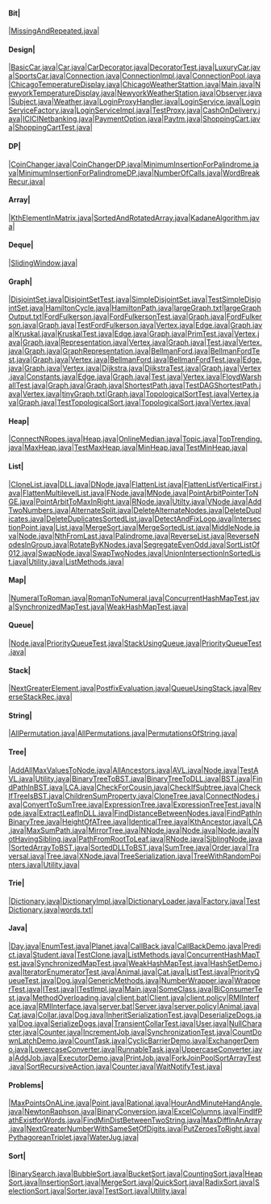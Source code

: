 
#### Bit| 
|[MissingAndRepeated.java](src/com/example/bit/MissingAndRepeated.java)|

#### Design| 
|[BasicCar.java](src/com/example/design/decorator/BasicCar.java)|[Car.java](src/com/example/design/decorator/Car.java)|[CarDecorator.java](src/com/example/design/decorator/CarDecorator.java)|[DecoratorTest.java](src/com/example/design/decorator/DecoratorTest.java)|[LuxuryCar.java](src/com/example/design/decorator/LuxuryCar.java)|[SportsCar.java](src/com/example/design/decorator/SportsCar.java)|[Connection.java](src/com/example/design/objectpool/Connection.java)|[ConnectionImpl.java](src/com/example/design/objectpool/ConnectionImpl.java)|[ConnectionPool.java](src/com/example/design/objectpool/ConnectionPool.java)|[ChicagoTemperatureDisplay.java](src/com/example/design/observer/ChicagoTemperatureDisplay.java)|[ChicagoWeatherStattion.java](src/com/example/design/observer/ChicagoWeatherStattion.java)|[Main.java](src/com/example/design/observer/Main.java)|[NewyorkTemperatureDisplay.java](src/com/example/design/observer/NewyorkTemperatureDisplay.java)|[NewyorkWeatherStation.java](src/com/example/design/observer/NewyorkWeatherStation.java)|[Observer.java](src/com/example/design/observer/Observer.java)|[Subject.java](src/com/example/design/observer/Subject.java)|[Weather.java](src/com/example/design/observer/Weather.java)|[LoginProxyHandler.java](src/com/example/design/proxy/LoginProxyHandler.java)|[LoginService.java](src/com/example/design/proxy/LoginService.java)|[LoginServiceFactory.java](src/com/example/design/proxy/LoginServiceFactory.java)|[LoginServiceImpl.java](src/com/example/design/proxy/LoginServiceImpl.java)|[TestProxy.java](src/com/example/design/proxy/TestProxy.java)|[CashOnDelivery.java](src/com/example/design/strategy/CashOnDelivery.java)|[ICICINetbanking.java](src/com/example/design/strategy/ICICINetbanking.java)|[PaymentOption.java](src/com/example/design/strategy/PaymentOption.java)|[Paytm.java](src/com/example/design/strategy/Paytm.java)|[ShoppingCart.java](src/com/example/design/strategy/ShoppingCart.java)|[ShoppingCartTest.java](src/com/example/design/strategy/ShoppingCartTest.java)|

#### DP| 
|[CoinChanger.java](src/com/example/dp/CoinChanger.java)|[CoinChangerDP.java](src/com/example/dp/CoinChangerDP.java)|[MinimumInsertionForPalindrome.java](src/com/example/dp/MinimumInsertionForPalindrome.java)|[MinimumInsertionForPalindromeDP.java](src/com/example/dp/MinimumInsertionForPalindromeDP.java)|[NumberOfCalls.java](src/com/example/dp/NumberOfCalls.java)|[WordBreakRecur.java](src/com/example/dp/WordBreakRecur.java)|

#### Array| 
|[KthElementInMatrix.java](src/com/example/ds/array/bfs/KthElementInMatrix.java)|[SortedAndRotatedArray.java](src/com/example/ds/array/binsearch/SortedAndRotatedArray.java)|[KadaneAlgorithm.java](src/com/example/ds/array/KadaneAlgorithm.java)|

#### Deque| 
|[SlidingWindow.java](src/com/example/ds/deque/SlidingWindow.java)|

#### Graph| 
|[DisjointSet.java](src/com/example/ds/graph/disjointsets/DisjointSet.java)|[DisjointSetTest.java](src/com/example/ds/graph/disjointsets/DisjointSetTest.java)|[SimpleDisjointSet.java](src/com/example/ds/graph/disjointsets/SimpleDisjointSet.java)|[TestSimpleDisjointSet.java](src/com/example/ds/graph/disjointsets/TestSimpleDisjointSet.java)|[HamiltonCycle.java](src/com/example/ds/graph/hamilton/HamiltonCycle.java)|[HamiltonPath.java](src/com/example/ds/graph/hamilton/HamiltonPath.java)|[largeGraph.txt](src/com/example/ds/graph/largeGraph.txt)|[largeGraphOutput.txt](src/com/example/ds/graph/largeGraphOutput.txt)|[FordFulkerson.java](src/com/example/ds/graph/maxflow/adjm/FordFulkerson.java)|[FordFulkersonTest.java](src/com/example/ds/graph/maxflow/adjm/FordFulkersonTest.java)|[Graph.java](src/com/example/ds/graph/maxflow/adjm/Graph.java)|[FordFulkerson.java](src/com/example/ds/graph/maxflow/advanced/FordFulkerson.java)|[Graph.java](src/com/example/ds/graph/maxflow/advanced/Graph.java)|[TestFordFulkerson.java](src/com/example/ds/graph/maxflow/advanced/TestFordFulkerson.java)|[Vertex.java](src/com/example/ds/graph/maxflow/advanced/Vertex.java)|[Edge.java](src/com/example/ds/graph/mst/kruskal/Edge.java)|[Graph.java](src/com/example/ds/graph/mst/kruskal/Graph.java)|[Kruskal.java](src/com/example/ds/graph/mst/kruskal/Kruskal.java)|[KruskalTest.java](src/com/example/ds/graph/mst/kruskal/KruskalTest.java)|[Edge.java](src/com/example/ds/graph/mst/prim/Edge.java)|[Graph.java](src/com/example/ds/graph/mst/prim/Graph.java)|[PrimTest.java](src/com/example/ds/graph/mst/prim/PrimTest.java)|[Vertex.java](src/com/example/ds/graph/mst/prim/Vertex.java)|[Graph.java](src/com/example/ds/graph/repsentation/adjlist/advanced/usingidx/Graph.java)|[Representation.java](src/com/example/ds/graph/repsentation/adjlist/advanced/usingidx/Representation.java)|[Vertex.java](src/com/example/ds/graph/repsentation/adjlist/advanced/usingidx/Vertex.java)|[Graph.java](src/com/example/ds/graph/repsentation/adjlist/advanced/usingnames/Graph.java)|[Test.java](src/com/example/ds/graph/repsentation/adjlist/advanced/usingnames/Test.java)|[Vertex.java](src/com/example/ds/graph/repsentation/adjlist/advanced/usingnames/Vertex.java)|[Graph.java](src/com/example/ds/graph/repsentation/adjlist/simple/Graph.java)|[GraphRepresentation.java](src/com/example/ds/graph/repsentation/adjlist/simple/GraphRepresentation.java)|[BellmanFord.java](src/com/example/ds/graph/shortestpath/bellmanford/BellmanFord.java)|[BellmanFordTest.java](src/com/example/ds/graph/shortestpath/bellmanford/BellmanFordTest.java)|[Graph.java](src/com/example/ds/graph/shortestpath/bellmanford/Graph.java)|[Vertex.java](src/com/example/ds/graph/shortestpath/bellmanford/Vertex.java)|[BellmanFord.java](src/com/example/ds/graph/shortestpath/bellmanford2/BellmanFord.java)|[BellmanFordTest.java](src/com/example/ds/graph/shortestpath/bellmanford2/BellmanFordTest.java)|[Edge.java](src/com/example/ds/graph/shortestpath/bellmanford2/Edge.java)|[Graph.java](src/com/example/ds/graph/shortestpath/bellmanford2/Graph.java)|[Vertex.java](src/com/example/ds/graph/shortestpath/bellmanford2/Vertex.java)|[Dijkstra.java](src/com/example/ds/graph/shortestpath/dijkstra/Dijkstra.java)|[DijkstraTest.java](src/com/example/ds/graph/shortestpath/dijkstra/DijkstraTest.java)|[Graph.java](src/com/example/ds/graph/shortestpath/dijkstra/Graph.java)|[Vertex.java](src/com/example/ds/graph/shortestpath/dijkstra/Vertex.java)|[Constants.java](src/com/example/ds/graph/shortestpath/dijkstra2/Constants.java)|[Edge.java](src/com/example/ds/graph/shortestpath/dijkstra2/Edge.java)|[Graph.java](src/com/example/ds/graph/shortestpath/dijkstra2/Graph.java)|[Test.java](src/com/example/ds/graph/shortestpath/dijkstra2/Test.java)|[Vertex.java](src/com/example/ds/graph/shortestpath/dijkstra2/Vertex.java)|[FloydWarshallTest.java](src/com/example/ds/graph/shortestpath/floydwarshall/FloydWarshallTest.java)|[Graph.java](src/com/example/ds/graph/shortestpath/floydwarshall/Graph.java)|[Graph.java](src/com/example/ds/graph/shortestpath/topological/Graph.java)|[ShortestPath.java](src/com/example/ds/graph/shortestpath/topological/ShortestPath.java)|[TestDAGShortestPath.java](src/com/example/ds/graph/shortestpath/topological/TestDAGShortestPath.java)|[Vertex.java](src/com/example/ds/graph/shortestpath/topological/Vertex.java)|[tinyGraph.txt](src/com/example/ds/graph/tinyGraph.txt)|[Graph.java](src/com/example/ds/graph/toplogicalsort/advanced/Graph.java)|[TopologicalSortTest.java](src/com/example/ds/graph/toplogicalsort/advanced/TopologicalSortTest.java)|[Vertex.java](src/com/example/ds/graph/toplogicalsort/advanced/Vertex.java)|[Graph.java](src/com/example/ds/graph/toplogicalsort/simple/Graph.java)|[TestTopologicalSort.java](src/com/example/ds/graph/toplogicalsort/simple/TestTopologicalSort.java)|[TopologicalSort.java](src/com/example/ds/graph/toplogicalsort/simple/TopologicalSort.java)|[Vertex.java](src/com/example/ds/graph/toplogicalsort/simple/Vertex.java)|

#### Heap| 
|[ConnectNRopes.java](src/com/example/ds/heap/ConnectNRopes.java)|[Heap.java](src/com/example/ds/heap/example/Heap.java)|[OnlineMedian.java](src/com/example/ds/heap/example/OnlineMedian.java)|[Topic.java](src/com/example/ds/heap/example/Topic.java)|[TopTrending.java](src/com/example/ds/heap/example/TopTrending.java)|[MaxHeap.java](src/com/example/ds/heap/maxheap/MaxHeap.java)|[TestMaxHeap.java](src/com/example/ds/heap/maxheap/TestMaxHeap.java)|[MinHeap.java](src/com/example/ds/heap/minheap/MinHeap.java)|[TestMinHeap.java](src/com/example/ds/heap/minheap/TestMinHeap.java)|

#### List| 
|[CloneList.java](src/com/example/ds/list/doublelist/CloneList.java)|[DLL.java](src/com/example/ds/list/doublelist/DLL.java)|[DNode.java](src/com/example/ds/list/doublelist/DNode.java)|[FlattenList.java](src/com/example/ds/list/doublelist/FlattenList.java)|[FlattenListVerticalFirst.java](src/com/example/ds/list/doublelist/FlattenListVerticalFirst.java)|[FlattenMultilevelList.java](src/com/example/ds/list/doublelist/FlattenMultilevelList.java)|[FNode.java](src/com/example/ds/list/doublelist/FNode.java)|[MNode.java](src/com/example/ds/list/doublelist/MNode.java)|[PointArbitPointerToNGE.java](src/com/example/ds/list/doublelist/PointArbitPointerToNGE.java)|[PointArbitToMaxInRight.java](src/com/example/ds/list/doublelist/PointArbitToMaxInRight.java)|[RNode.java](src/com/example/ds/list/doublelist/RNode.java)|[Utilty.java](src/com/example/ds/list/doublelist/Utilty.java)|[VNode.java](src/com/example/ds/list/doublelist/VNode.java)|[AddTwoNumbers.java](src/com/example/ds/list/single/AddTwoNumbers.java)|[AlternateSplit.java](src/com/example/ds/list/single/AlternateSplit.java)|[DeleteAlternateNodes.java](src/com/example/ds/list/single/DeleteAlternateNodes.java)|[DeleteDuplicates.java](src/com/example/ds/list/single/DeleteDuplicates.java)|[DeleteDuplicatesSortedList.java](src/com/example/ds/list/single/DeleteDuplicatesSortedList.java)|[DetectAndFixLoop.java](src/com/example/ds/list/single/DetectAndFixLoop.java)|[IntersectionPoint.java](src/com/example/ds/list/single/IntersectionPoint.java)|[List.java](src/com/example/ds/list/single/List.java)|[MergeSort.java](src/com/example/ds/list/single/MergeSort.java)|[MergeSortedList.java](src/com/example/ds/list/single/MergeSortedList.java)|[MiddleNode.java](src/com/example/ds/list/single/MiddleNode.java)|[Node.java](src/com/example/ds/list/single/Node.java)|[NthFromLast.java](src/com/example/ds/list/single/NthFromLast.java)|[Palindrome.java](src/com/example/ds/list/single/Palindrome.java)|[ReverseList.java](src/com/example/ds/list/single/ReverseList.java)|[ReverseNodesInGroup.java](src/com/example/ds/list/single/ReverseNodesInGroup.java)|[RotateByKNodes.java](src/com/example/ds/list/single/RotateByKNodes.java)|[SegregateEvenOdd.java](src/com/example/ds/list/single/SegregateEvenOdd.java)|[SortListOf012.java](src/com/example/ds/list/single/SortListOf012.java)|[SwapNode.java](src/com/example/ds/list/single/SwapNode.java)|[SwapTwoNodes.java](src/com/example/ds/list/single/SwapTwoNodes.java)|[UnionIntersectionInSortedList.java](src/com/example/ds/list/single/UnionIntersectionInSortedList.java)|[Utility.java](src/com/example/ds/list/single/Utility.java)|[ListMethods.java](src/com/example/java/collections/list/ListMethods.java)|

#### Map| 
|[NumeralToRoman.java](src/com/example/ds/map/NumeralToRoman.java)|[RomanToNumeral.java](src/com/example/ds/map/RomanToNumeral.java)|[ConcurrentHashMapTest.java](src/com/example/java/collections/map/ConcurrentHashMapTest.java)|[SynchronizedMapTest.java](src/com/example/java/collections/map/SynchronizedMapTest.java)|[WeakHashMapTest.java](src/com/example/java/collections/map/WeakHashMapTest.java)|

#### Queue| 
|[Node.java](src/com/example/ds/queue/pq/Node.java)|[PriorityQueueTest.java](src/com/example/ds/queue/pq/PriorityQueueTest.java)|[StackUsingQueue.java](src/com/example/ds/queue/StackUsingQueue.java)|[PriorityQueueTest.java](src/com/example/java/generics/collections/queue/PriorityQueueTest.java)|

#### Stack| 
|[NextGreaterElement.java](src/com/example/ds/stack/NextGreaterElement.java)|[PostfixEvaluation.java](src/com/example/ds/stack/PostfixEvaluation.java)|[QueueUsingStack.java](src/com/example/ds/stack/QueueUsingStack.java)|[ReverseStackRec.java](src/com/example/ds/stack/ReverseStackRec.java)|

#### String| 
|[AllPermutation.java](src/com/example/ds/string/AllPermutation.java)|[AllPermutations.java](src/com/example/ds/string/AllPermutations.java)|[PermutationsOfString.java](src/com/example/ds/string/PermutationsOfString.java)|

#### Tree| 
|[AddAllMaxValuesToNode.java](src/com/example/ds/tree/AddAllMaxValuesToNode.java)|[AllAncestors.java](src/com/example/ds/tree/AllAncestors.java)|[AVL.java](src/com/example/ds/tree/avl/AVL.java)|[Node.java](src/com/example/ds/tree/avl/Node.java)|[TestAVL.java](src/com/example/ds/tree/avl/TestAVL.java)|[Utility.java](src/com/example/ds/tree/avl/Utility.java)|[BinaryTreeToBST.java](src/com/example/ds/tree/BinaryTreeToBST.java)|[BinaryTreeToDLL.java](src/com/example/ds/tree/BinaryTreeToDLL.java)|[BST.java](src/com/example/ds/tree/bst/BST.java)|[FindPathInBST.java](src/com/example/ds/tree/bst/FindPathInBST.java)|[LCA.java](src/com/example/ds/tree/bst/LCA.java)|[CheckForCousin.java](src/com/example/ds/tree/CheckForCousin.java)|[CheckIfSubtree.java](src/com/example/ds/tree/CheckIfSubtree.java)|[CheckIfTreeIsBST.java](src/com/example/ds/tree/CheckIfTreeIsBST.java)|[ChildrenSumProperty.java](src/com/example/ds/tree/ChildrenSumProperty.java)|[CloneTree.java](src/com/example/ds/tree/CloneTree.java)|[ConnectNodes.java](src/com/example/ds/tree/ConnectNodes.java)|[ConvertToSumTree.java](src/com/example/ds/tree/ConvertToSumTree.java)|[ExpressionTree.java](src/com/example/ds/tree/expresssion/ExpressionTree.java)|[ExpressionTreeTest.java](src/com/example/ds/tree/expresssion/ExpressionTreeTest.java)|[Node.java](src/com/example/ds/tree/expresssion/Node.java)|[ExtractLeafInDLL.java](src/com/example/ds/tree/ExtractLeafInDLL.java)|[FindDistanceBetweenNodes.java](src/com/example/ds/tree/FindDistanceBetweenNodes.java)|[FindPathInBinaryTree.java](src/com/example/ds/tree/FindPathInBinaryTree.java)|[HeightOfATree.java](src/com/example/ds/tree/HeightOfATree.java)|[IdenticalTree.java](src/com/example/ds/tree/IdenticalTree.java)|[KthAncestor.java](src/com/example/ds/tree/KthAncestor.java)|[LCA.java](src/com/example/ds/tree/LCA.java)|[MaxSumPath.java](src/com/example/ds/tree/MaxSumPath.java)|[MirrorTree.java](src/com/example/ds/tree/MirrorTree.java)|[NNode.java](src/com/example/ds/tree/NNode.java)|[Node.java](src/com/example/ds/tree/node/Node.java)|[Node.java](src/com/example/ds/tree/Node.java)|[NotHavingSibling.java](src/com/example/ds/tree/NotHavingSibling.java)|[PathFromRootToLeaf.java](src/com/example/ds/tree/PathFromRootToLeaf.java)|[RNode.java](src/com/example/ds/tree/RNode.java)|[SiblingNode.java](src/com/example/ds/tree/SiblingNode.java)|[SortedArrayToBST.java](src/com/example/ds/tree/SortedArrayToBST.java)|[SortedDLLToBST.java](src/com/example/ds/tree/SortedDLLToBST.java)|[SumTree.java](src/com/example/ds/tree/SumTree.java)|[Order.java](src/com/example/ds/tree/traversal/Order.java)|[Traversal.java](src/com/example/ds/tree/traversal/Traversal.java)|[Tree.java](src/com/example/ds/tree/traversal/Tree.java)|[XNode.java](src/com/example/ds/tree/traversal/XNode.java)|[TreeSerialization.java](src/com/example/ds/tree/TreeSerialization.java)|[TreeWithRandomPointers.java](src/com/example/ds/tree/TreeWithRandomPointers.java)|[Utility.java](src/com/example/ds/tree/Utility.java)|

#### Trie| 
|[Dictionary.java](src/com/example/ds/trie/Dictionary.java)|[DictionaryImpl.java](src/com/example/ds/trie/DictionaryImpl.java)|[DictionaryLoader.java](src/com/example/ds/trie/DictionaryLoader.java)|[Factory.java](src/com/example/ds/trie/Factory.java)|[TestDictionary.java](src/com/example/ds/trie/TestDictionary.java)|[words.txt](src/com/example/ds/trie/words.txt)|

#### Java| 
|[Day.java](src/com/example/java/basics/enums/Day.java)|[EnumTest.java](src/com/example/java/basics/enums/EnumTest.java)|[Planet.java](src/com/example/java/basics/enums/Planet.java)|[CallBack.java](src/com/example/java/callback/CallBack.java)|[CallBackDemo.java](src/com/example/java/callback/CallBackDemo.java)|[Predict.java](src/com/example/java/callback/Predict.java)|[Student.java](src/com/example/java/clone/Student.java)|[TestClone.java](src/com/example/java/clone/TestClone.java)|[ListMethods.java](src/com/example/java/collections/list/ListMethods.java)|[ConcurrentHashMapTest.java](src/com/example/java/collections/map/ConcurrentHashMapTest.java)|[SynchronizedMapTest.java](src/com/example/java/collections/map/SynchronizedMapTest.java)|[WeakHashMapTest.java](src/com/example/java/collections/map/WeakHashMapTest.java)|[HashSetDemo.java](src/com/example/java/collections/sets/HashSetDemo.java)|[IteratorEnumeratorTest.java](src/com/example/java/collections/traverse/IteratorEnumeratorTest.java)|[Animal.java](src/com/example/java/generics/Animal.java)|[Cat.java](src/com/example/java/generics/Cat.java)|[ListTest.java](src/com/example/java/generics/collections/ListTest.java)|[PriorityQueueTest.java](src/com/example/java/generics/collections/queue/PriorityQueueTest.java)|[Dog.java](src/com/example/java/generics/Dog.java)|[GenericMethods.java](src/com/example/java/generics/example/GenericMethods.java)|[NumberWrapper.java](src/com/example/java/generics/example/NumberWrapper.java)|[WrapperTest.java](src/com/example/java/generics/example/WrapperTest.java)|[ITest.java](src/com/example/java/interfaces/ITest.java)|[ITestImpl.java](src/com/example/java/interfaces/ITestImpl.java)|[Main.java](src/com/example/java/interfaces/Main.java)|[SomeClass.java](src/com/example/java/interfaces/SomeClass.java)|[BiConsumerTest.java](src/com/example/java/lambda/BiConsumerTest.java)|[MethodOverloading.java](src/com/example/java/polymorphism/MethodOverloading.java)|[client.bat](src/com/example/java/rmi/client/client.bat)|[Client.java](src/com/example/java/rmi/client/Client.java)|[client.policy](src/com/example/java/rmi/client/client.policy)|[RMIInterface.java](src/com/example/java/rmi/client/RMIInterface.java)|[RMIInterface.java](src/com/example/java/rmi/server/RMIInterface.java)|[server.bat](src/com/example/java/rmi/server/server.bat)|[Server.java](src/com/example/java/rmi/server/Server.java)|[server.policy](src/com/example/java/rmi/server/server.policy)|[Animal.java](src/com/example/java/serialization/Animal.java)|[Cat.java](src/com/example/java/serialization/Cat.java)|[Collar.java](src/com/example/java/serialization/Collar.java)|[Dog.java](src/com/example/java/serialization/Dog.java)|[InheritSerializationTest.java](src/com/example/java/serialization/InheritSerializationTest.java)|[DeserializeDogs.java](src/com/example/java/serialization/statictest/DeserializeDogs.java)|[Dog.java](src/com/example/java/serialization/statictest/Dog.java)|[SerializeDogs.java](src/com/example/java/serialization/statictest/SerializeDogs.java)|[TransientCollarTest.java](src/com/example/java/serialization/TransientCollarTest.java)|[User.java](src/com/example/java/serialization/User.java)|[NullCharacter.java](src/com/example/java/strings/NullCharacter.java)|[Counter.java](src/com/example/java/threads/basic/Counter.java)|[IncrementJob.java](src/com/example/java/threads/basic/IncrementJob.java)|[SynchronizationTest.java](src/com/example/java/threads/basic/SynchronizationTest.java)|[CountDownLatchDemo.java](src/com/example/java/threads/concurrent/CountDownLatchDemo.java)|[CountTask.java](src/com/example/java/threads/concurrent/CountTask.java)|[CyclicBarrierDemo.java](src/com/example/java/threads/concurrent/CyclicBarrierDemo.java)|[ExchangerDemo.java](src/com/example/java/threads/concurrent/ExchangerDemo.java)|[LowercaseConverter.java](src/com/example/java/threads/concurrent/LowercaseConverter.java)|[RunnableTask.java](src/com/example/java/threads/concurrent/RunnableTask.java)|[UppercaseConverter.java](src/com/example/java/threads/concurrent/UppercaseConverter.java)|[AddJob.java](src/com/example/java/threads/executors/AddJob.java)|[ExecutorDemo.java](src/com/example/java/threads/executors/ExecutorDemo.java)|[PrintJob.java](src/com/example/java/threads/executors/PrintJob.java)|[ForkJoinPoolSortArrayTest.java](src/com/example/java/threads/forkjoin/ForkJoinPoolSortArrayTest.java)|[SortRecursiveAction.java](src/com/example/java/threads/forkjoin/SortRecursiveAction.java)|[Counter.java](src/com/example/java/threads/waitnotify/Counter.java)|[WaitNotifyTest.java](src/com/example/java/threads/waitnotify/WaitNotifyTest.java)|

#### Problems| 
|[MaxPointsOnALine.java](src/com/example/problems/geometry/MaxPointsOnALine.java)|[Point.java](src/com/example/problems/geometry/Point.java)|[Rational.java](src/com/example/problems/geometry/Rational.java)|[HourAndMinuteHandAngle.java](src/com/example/problems/misc/HourAndMinuteHandAngle.java)|[NewtonRaphson.java](src/com/example/problems/numericalmethods/NewtonRaphson.java)|[BinaryConversion.java](src/com/example/problems/ps/BinaryConversion.java)|[ExcelColumns.java](src/com/example/problems/ps/ExcelColumns.java)|[FindIfPathExistforWords.java](src/com/example/problems/ps/FindIfPathExistforWords.java)|[FindMinDistBetweenTwoString.java](src/com/example/problems/ps/FindMinDistBetweenTwoString.java)|[MaxDiffInAnArray.java](src/com/example/problems/ps/MaxDiffInAnArray.java)|[NextGreaterNumberWithSameSetOfDigits.java](src/com/example/problems/ps/NextGreaterNumberWithSameSetOfDigits.java)|[PutZeroesToRight.java](src/com/example/problems/ps/PutZeroesToRight.java)|[PythagoreanTriplet.java](src/com/example/problems/ps/PythagoreanTriplet.java)|[WaterJug.java](src/com/example/problems/ps/WaterJug.java)|

#### Sort| 
|[BinarySearch.java](src/com/example/sort/BinarySearch.java)|[BubbleSort.java](src/com/example/sort/BubbleSort.java)|[BucketSort.java](src/com/example/sort/BucketSort.java)|[CountingSort.java](src/com/example/sort/CountingSort.java)|[HeapSort.java](src/com/example/sort/HeapSort.java)|[InsertionSort.java](src/com/example/sort/InsertionSort.java)|[MergeSort.java](src/com/example/sort/MergeSort.java)|[QuickSort.java](src/com/example/sort/QuickSort.java)|[RadixSort.java](src/com/example/sort/RadixSort.java)|[SelectionSort.java](src/com/example/sort/SelectionSort.java)|[Sorter.java](src/com/example/sort/Sorter.java)|[TestSort.java](src/com/example/sort/TestSort.java)|[Utility.java](src/com/example/sort/Utility.java)|
